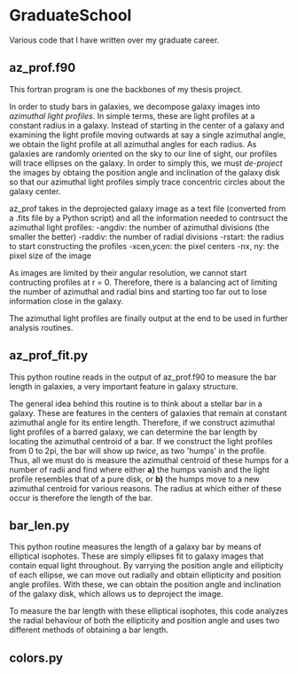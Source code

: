 # GraduateSchool
Various code that I have written over my graduate career.


## az_prof.f90
This fortran program is one the backbones of my thesis project. 

In order to study bars in galaxies, we decompose galaxy images into *azimuthal light profiles*. In simple terms, these are light profiles at a constant radius in a galaxy. Instead of starting in the center of a galaxy and examining the light profile moving outwards at say a single azimuthal angle, we obtain the light profile at all azimuthal angles for each radius. As galaxies are randomly oriented on the sky to our line of sight, our profiles will trace ellipses on the galaxy. In order to simply this, we must *de-project* the images by obtaing the position angle and inclination of the galaxy disk so that our azimuthal light profiles simply trace concentric circles about the galaxy center.

az_prof takes in the deprojected galaxy image as a text file (converted from a .fits file by a Python script) and all the information needed to contrsuct the azimuthal light profiles:
-angdiv: the number of azimuthal divisions (the smaller the better)
-raddiv: the number of radial divisions
-rstart: the radius to start constructing the profiles
-xcen,ycen: the pixel centers
-nx, ny: the pixel size of the image

As images are limited by their angular resolution, we cannot start contructing profiles at r = 0. Therefore, there is a balancing act of limiting the number of azimuthal and radial bins and starting too far out to lose information close in the galaxy.

The azimuthal light profiles are finally output at the end to be used in further analysis routines.

## az_prof_fit.py
This python routine reads in the output of az_prof.f90 to measure the bar length in galaxies, a very important feature in galaxy structure.

The general idea behind this routine is to think about a stellar bar in a galaxy. These are features in the centers of galaxies that remain at constant azimuthal angle for its entire length. Therefore, if we construct azimuthal light profiles of a barred galaxy, we can determine the bar length by locating the azimuthal centroid of a bar. If we construct the light profiles from 0 to 2pi, the bar will show up *twice*, as two 'humps' in the profile. Thus, all we must do is measure the azimuthal centroid of these humps for a number of radii and find where either **a)** the humps vanish and the light profile resembles that of a pure disk, or **b)** the humps move to a new azimuthal centroid for various reasons. The radius at which either of these occur is therefore the length of the bar.

## bar_len.py
This python routine measures the length of a galaxy bar by means of elliptical isophotes. These are simply ellipses fit to galaxy images that contain equal light throughout. By varrying the position angle and ellipticity of each ellipse, we can move out radially and obtain ellipticity and position angle profiles. With these, we can obtain the position angle and inclination of the galaxy disk, which allows us to deproject the image. 

To measure the bar length with these elliptical isophotes, this code analyzes the radial behaviour of both the ellipticity and position angle and uses two different methods of obtaining a bar length.

## colors.py
